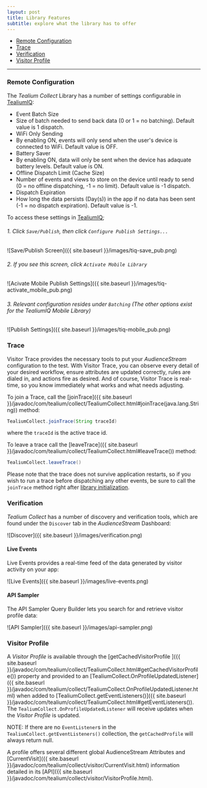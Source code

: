 ```yaml
---
layout: post
title: Library Features
subtitle: explore what the library has to offer
---
```


* [Remote Configuration](features.html#remote-config)
* [Trace](features.html#trace)
* [Verification](features.html#verification)
* [Visitor Profile](features.html#profile)

<hr/>

<!--more-->

### <a id="remote-config"></a>Remote Configuration

The *Tealium Collect* Library has a number of settings configurable in [TealiumIQ](https://my.tealiumiq.com):

* Event Batch Size
 * Size of batch needed to send back data (0 or 1 = no batching). Default value is 1 dispatch.
* WiFi Only Sending
 * By enabling ON, events will only send when the user's device is connected to WiFi. Default value is OFF.
* Battery Saver
 * By enabling ON, data will only be sent when the device has adaquate battery levels. Default value is ON.
* Offline Dispatch Limit (Cache Size)
 * Number of events and views to store on the device until ready to send (0 = no offline dispatching, -1 = no limit). Default value is -1 dispatch.
* Dispatch Expiration
 * How long the data persists (Day(s)) in the app if no data has been sent (-1 = no dispatch expiration). Default value is -1.

To access these settings in [TealiumIQ](https://my.tealiumiq.com); 

###### 1. Click ```Save/Publish```, then click ```Configure Publish Settings...```

![Save/Publish Screen]({{ site.baseurl }}/images/tiq-save_pub.png)

######  2. If you see this screen, click ```Activate Mobile Library```

![Acivate Mobile Publish Settings]({{ site.baseurl }}/images/tiq-activate_mobile_pub.png)

###### 3. Relevant configuration resides under ```Batching``` (The other options exist for the TealiumIQ Mobile Library)

![Publish Settings]({{ site.baseurl }}/images/tiq-mobile_pub.png)

### <a id="trace"></a>Trace 

Visitor Trace provides the necessary tools to put your *AudienceStream* configuration to the test. With Visitor Trace, you can observe every detail of your desired workflow, ensure attributes are updated correctly, rules are dialed in, and actions fire as desired. And of course, Visitor Trace is real-time, so you know immediately what works and what needs adjusting.

To join a Trace, call the [joinTrace]({{ site.baseurl }}/javadoc/com/tealium/collect/TealiumCollect.html#joinTrace(java.lang.String)) method:
  
```java
TealiumCollect.joinTrace(String traceId)
```

where the ```traceId``` is the active trace id.

To leave a trace call the [leaveTrace]({{ site.baseurl }}/javadoc/com/tealium/collect/TealiumCollect.html#leaveTrace()) method:

```java
TealiumCollect.leaveTrace()
```

Please note that the trace does not survive application restarts, so if you wish to run a trace before dispatching any other events, be sure to call the ```joinTrace``` method right after [library initialization](getting-started.html#enable).

### <a id="verification"></a>Verification

*Tealium Collect* has a number of discovery and verification tools, which are found under the ```Discover``` tab in the *AudienceStream* Dashboard:

![Discover]({{ site.baseurl }}/images/verification.png)

#### Live Events

Live Events provides a real-time feed of the data generated by visitor activity on your app: 

![Live Events]({{ site.baseurl }}/images/live-events.png)

#### API Sampler

The API Sampler Query Builder lets you search for and retrieve visitor profile data:

![API Sampler]({{ site.baseurl }}/images/api-sampler.png)

### <a id="profile"></a>Visitor Profile

A *Visitor Profile* is available through the [getCachedVisitorProfile
]({{ site.baseurl }}/javadoc/com/tealium/collect/TealiumCollect.html#getCachedVisitorProfile()) property and provided to an [TealiumCollect.OnProfileUpdatedListener]({{ site.baseurl }}/javadoc/com/tealium/collect/TealiumCollect.OnProfileUpdatedListener.html) when added to [TealiumCollect.getEventListeners()]({{ site.baseurl }}/javadoc/com/tealium/collect/TealiumCollect.html#getEventListeners()). The ```TealiumCollect.OnProfileUpdatedListener``` will receive updates when the *Visitor Profile* is updated. 

NOTE: If there are no ```EventListener```s in the ```TealiumCollect.getEventListeners()``` collection, the ```getCachedProfile``` will always return null.

A profile offers several different global AudienceStream Attributes and [CurrentVisit]({{ site.baseurl }}/javadoc/com/tealium/collect/visitor/CurrentVisit.html) information detailed in its [API]({{ site.baseurl }}/javadoc/com/tealium/collect/visitor/VisitorProfile.html).